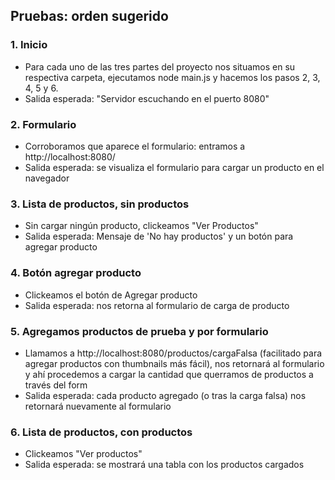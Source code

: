 ## Pruebas: orden sugerido
### 1. Inicio
* Para cada uno de las tres partes del proyecto nos situamos en su respectiva carpeta, ejecutamos node main.js y hacemos los pasos 2, 3, 4, 5 y 6.
* Salida esperada: "Servidor escuchando en el puerto 8080"

### 2. Formulario
* Corroboramos que aparece el formulario: entramos a http://localhost:8080/
* Salida esperada: se visualiza el formulario para cargar un producto en el navegador

### 3. Lista de productos, sin productos
* Sin cargar ningún producto, clickeamos "Ver Productos"
* Salida esperada: Mensaje de 'No hay productos' y un botón para agregar producto

### 4. Botón agregar producto
* Clickeamos el botón de Agregar producto
* Salida esperada: nos retorna al formulario de carga de producto

### 5. Agregamos productos de prueba y por formulario
* Llamamos a http://localhost:8080/productos/cargaFalsa (facilitado para agregar productos con thumbnails más fácil), nos retornará al formulario y ahí procedemos a cargar la cantidad que querramos de productos a través del form
* Salida esperada: cada producto agregado (o tras la carga falsa) nos retornará nuevamente al formulario

### 6. Lista de productos, con productos
* Clickeamos "Ver productos"
* Salida esperada: se mostrará una tabla con los productos cargados
